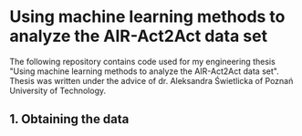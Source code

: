 # Using machine learning methods to analyze the AIR-Act2Act data set
The following repository contains code used for my engineering thesis "Using machine learning methods to analyze the AIR-Act2Act data set". Thesis was written under the advice of dr. Aleksandra Świetlicka of Poznań University of Technology.

## 1. Obtaining the data
